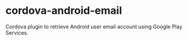 cordova-android-email
=====================

Cordova plugin to retrieve Android user email account using Google Play Services. 
